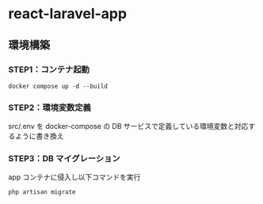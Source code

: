 # react-laravel-app

## 環境構築

### STEP1：コンテナ起動

```
docker compose up -d --build
```

### STEP2：環境変数定義

src/.env を docker-compose の DB サービスで定義している環境変数と対応するように書き換え

### STEP3：DB マイグレーション

app コンテナに侵入し以下コマンドを実行

```
php artisan migrate
```
